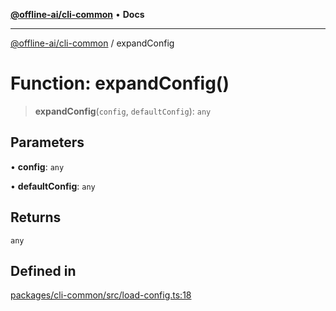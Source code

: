 [**@offline-ai/cli-common**](../README.md) • **Docs**

***

[@offline-ai/cli-common](../globals.md) / expandConfig

# Function: expandConfig()

> **expandConfig**(`config`, `defaultConfig`): `any`

## Parameters

• **config**: `any`

• **defaultConfig**: `any`

## Returns

`any`

## Defined in

[packages/cli-common/src/load-config.ts:18](https://github.com/offline-ai/cli-common.js/blob/eee56d11ca96736c1195331d88344f36f378974f/src/load-config.ts#L18)

